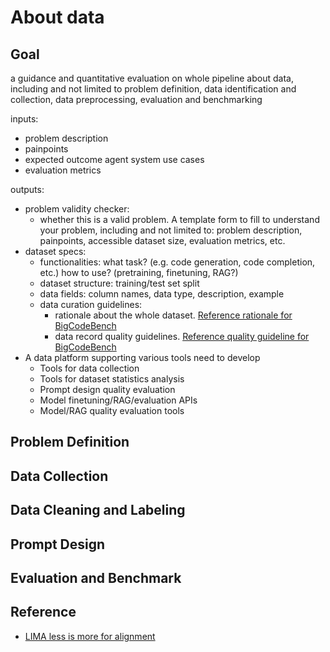 # About data

## Goal

a guidance and quantitative evaluation on whole pipeline about data, including and not limited to problem definition, data identification and collection, data preprocessing, evaluation and benchmarking

inputs:
- problem description
- painpoints
- expected outcome agent system use cases
- evaluation metrics

outputs:
- problem validity checker: 
  - whether this is a valid problem. A template form to fill to understand your problem, including and not limited to: problem description, painpoints, accessible dataset size, evaluation metrics, etc.
- dataset specs: 
  - functionalities: what task? (e.g. code generation, code completion, etc.) how to use? (pretraining, finetuning, RAG?)
  - dataset structure: training/test set split
  - data fields: column names, data type, description, example
  - data curation guidelines: 
    - rationale about the whole dataset. [Reference rationale for BigCodeBench](https://huggingface.co/datasets/bigcode/bigcodebench)
    - data record quality guidelines. [Reference quality guideline for BigCodeBench](https://docs.google.com/document/d/1zgMSoZKL6Z3gWw7n0pvrvhCbTOsPhWb7AD3hORQrs8g/edit?pli=1&tab=t.0#heading=h.nsqdtn3mz8cp)
- A data platform supporting various tools need to develop
  - Tools for data collection
  - Tools for dataset statistics analysis
  - Prompt design quality evaluation
  - Model finetuning/RAG/evaluation APIs
  - Model/RAG quality evaluation tools

## Problem Definition

## Data Collection

## Data Cleaning and Labeling

## Prompt Design

## Evaluation and Benchmark

## Reference

- [LIMA less is more for alignment](https://arxiv.org/abs/2305.11206)
